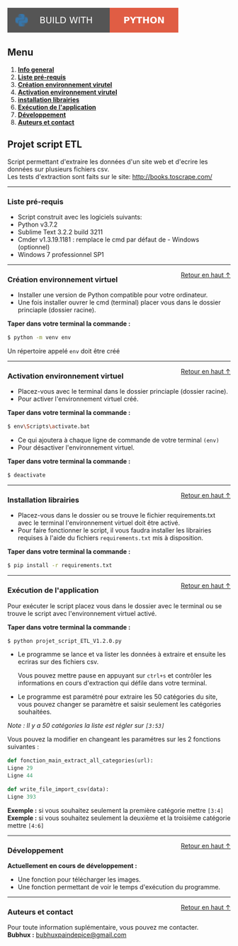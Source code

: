 ![Static Badge](static/badges/build-with-python.svg)

<div id="top"></div>

## Menu 
1. **[Info general](#informations-générales)**   
2. **[Liste pré-requis](#liste)**   
3. **[Création environnement virutel](#creation-environnement)**   
4. **[Activation environnement virutel](#activation-environnement)**   
5. **[installation librairies](#installation)**   
6. **[Exécution de l'application](#execution)**   
7. **[Développement](#developpement)**   
8. **[Auteurs et contact](#auteur)**   


<div id="informations-générales"></div>

## Projet script ETL 
Script permettant d'extraire les données d'un site web et d'ecrire les données sur plusieurs fichiers csv.   
Les tests d'extraction sont faits sur le site: http://books.toscrape.com/   

-------------------------------------------------------------------------------------------------------------------

<div id="liste"></div>

### Liste pré-requis 
- Script construit avec les logiciels suivants:   
- Python v3.7.2   
- Sublime Text 3.2.2 build 3211   
- Cmder v1.3.19.1181 : remplace le cmd par défaut de - Windows (optionnel)   
- Windows 7 professionnel SP1   

-------------------------------------------------------------------------------------------------------------------

<div id="creation-environnement"></div>
<a href="#top" style="float: right;">Retour en haut ↑</a>

### Création environnement virtuel
- Installer une version de Python compatible pour votre ordinateur.   
- Une fois installer ouvrer le cmd (terminal) placer vous dans le dossier princiaple (dossier racine).   

**Taper dans votre terminal la commande :**

```bash
$ python -m venv env
```
Un répertoire appelé ``env`` doit être créé   

-------------------------------------------------------------------------------------------------------------------

<div id="activation-environnement"></div>
<a href="#top" style="float: right;">Retour en haut ↑</a>

### Activation environnement virtuel
- Placez-vous avec le terminal dans le dossier princiaple (dossier racine).   
- Pour activer l'environnement virtuel créé.   

**Taper dans votre terminal la commande :**

```bash
$ env\Scripts\activate.bat
```
- Ce qui ajoutera à chaque ligne de commande de votre terminal ``(env)``   
- Pour désactiver l'environnement virtuel.   

**Taper dans votre terminal la commande :**

```bash
$ deactivate   
```
-------------------------------------------------------------------------------------------------------------------

<div id="installation"></div>
<a href="#top" style="float: right;">Retour en haut ↑</a>

### Installation librairies
- Placez-vous dans le dossier ou se trouve le fichier requirements.txt avec le terminal l'environnement virtuel doit être activé.   
- Pour faire fonctionner le script, il vous faudra installer les librairies requises à l'aide du fichiers ``requirements.txt`` mis à disposition.   

**Taper dans votre terminal la commande :**

```bash
$ pip install -r requirements.txt
```
-------------------------------------------------------------------------------------------------------------------

<div id="execution"></div>
<a href="#top" style="float: right;">Retour en haut ↑</a>

### Exécution de l'application
Pour exécuter le script placez vous dans le dossier avec le terminal ou se trouve le script avec l'environnement virtuel activé.   

**Taper dans votre terminal la commande :**

```bash
$ python projet_script_ETL_V1.2.0.py
```

- Le programme se lance et va lister les données à extraire et ensuite les ecriras sur des fichiers csv.   

    Vous pouvez mettre pause en appuyant sur ``ctrl+s`` et contrôler les informations en cours d'extraction qui défile dans votre terminal.   

- Le programme est paramétré pour extraire les 50 catégories du site, vous pouvez changer se paramètre et saisir seulement les catégories souhaitées.   
  
*Note : Il y a 50 catégories la liste est régler sur ``[3:53]``*   

Vous pouvez la modifier en changeant les paramétres sur les 2 fonctions suivantes :   

```python
def fonction_main_extract_all_categories(url):
Ligne 29   
Ligne 44 
``` 


```python
def write_file_import_csv(data):
Ligne 393
```   

**Exemple :** si vous souhaitez seulement la première catégorie mettre ``[3:4]``   
**Exemple :** si vous souhaitez seulement la deuxième et la troisième catégorie mettre ``[4:6]``

-------------------------------------------------------------------------------------------------------------------

<div id="developpement"></div>
<a href="#top" style="float: right;">Retour en haut ↑</a>

### Développement
**Actuellement en cours de développement :**   
- Une fonction pour télécharger les images.   
- Une fonction permettant de voir le temps d'exécution du programme.   

-------------------------------------------------------------------------------------------------------------------

<div id="auteur"></div>
<a href="#top" style="float: right;">Retour en haut ↑</a>

### Auteurs et contact 
Pour toute information suplémentaire, vous pouvez me contacter.   
**Bubhux :** bubhuxpaindepice@gmail.com   
